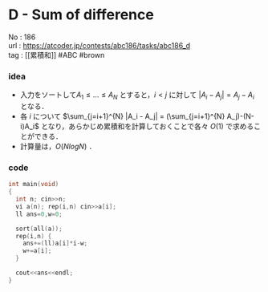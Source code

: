 # D - Sum of difference

No	: 186  
url	: https://atcoder.jp/contests/abc186/tasks/abc186_d  
tag	: [[累積和]]  #ABC #brown

### idea
- 入力をソートして$A_1 \le \ldots \le A_N$ とすると，$i<j$ に対して $|A_i-A_j|=A_j-A_i$ となる．
- 各 $i$ について $\sum_{j=i+1}^{N} |A_i - A_j| = (\sum_{j=i+1}^{N} A_j)-(N-i)A_i$ となり，あらかじめ累積和を計算しておくことで各々 $O(1)$ で求めることができる．
- 計算量は，$O(NlogN)$ ．

### code
```cpp
int	main(void)
{
  int n; cin>>n;
  vi a(n); rep(i,n) cin>>a[i];
  ll ans=0,w=0;

  sort(all(a));
  rep(i,n) {
    ans+=(ll)a[i]*i-w;
    w+=a[i];
  }

  cout<<ans<<endl;
}
```